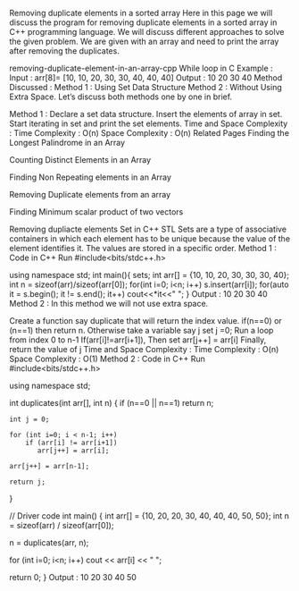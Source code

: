 Removing duplicate elements in a sorted array
Here in this page we will discuss the program for removing duplicate elements in a sorted array in C++ programming language. We will discuss different approaches to solve the given problem. We are given with an array and need to print the array after removing the duplicates.

removing-duplicate-element-in-an-array-cpp
While loop in C
Example :
Input : arr[8]= [10, 10, 20, 30, 30, 40, 40, 40]
Output : 10 20 30 40
Method Discussed :
Method 1 : Using Set Data Structure
Method 2 : Without Using Extra Space.
Let’s discuss both methods one by one in brief.

Method 1 :
Declare a set data structure.
Insert the elements of array in set.
Start iterating in set and print the set elements.
Time and Space Complexity :
Time Complexity : O(n)
Space Complexity : O(n)
Related Pages
Finding the Longest Palindrome in an Array

Counting Distinct Elements in an Array

Finding Non Repeating elements in an Array

Removing Duplicate elements from an array

Finding Minimum scalar product of two vectors

Removing dupliacte elements
Set in C++ STL
Sets are a type of associative containers in which each element has to be unique because the value of the element identifies it. The values are stored in a specific order.
Method 1 : Code in C++
Run
#include<bits/stdc++.h>

using namespace std;
int main(){
set<int>s;
int arr[] = {10, 10, 20, 30, 30, 30, 40};
int n = sizeof(arr)/sizeof(arr[0]);
for(int i=0; i<n; i++)
s.insert(arr[i]);
for(auto it = s.begin(); it != s.end(); it++)
cout<<*it<<" ";
}
Output :
10 20 30 40
Method 2 :
In this method we will not use extra space.

Create a function say duplicate that will return the index value.
if(n==0) or (n==1) then return n.
Otherwise take a variable say j set j =0;
Run a loop from index 0 to n-1
If(arr[i]!=arr[i+1]), Then set arr[j++] = arr[i]
Finally, return the value of j
Time and Space Complexity :
Time Complexity : O(n)
Space Complexity : O(1)
Method 2 : Code in C++
Run
#include<bits/stdc++.h>

using namespace std;

int duplicates(int arr[], int n)
{
    if (n==0 || n==1)
      return n;

    int j = 0;

    for (int i=0; i < n-1; i++)
        if (arr[i] != arr[i+1])
           arr[j++] = arr[i];

    arr[j++] = arr[n-1];

    return j;
}

// Driver code
int main()
{
   int arr[] = {10, 20, 20, 30, 40, 40, 40, 50, 50};
   int n = sizeof(arr) / sizeof(arr[0]);

   n = duplicates(arr, n);

   for (int i=0; i<n; i++)
    cout << arr[i] << " ";

   return 0;
}
Output :
10 20 30 40 50
